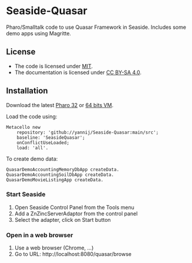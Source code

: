 # Seaside-Quasar
Pharo/Smalltalk code to use Quasar Framework in Seaside. Includes some demo apps using Magritte.

## License

- The code is licensed under [MIT](LICENSE).
- The documentation is licensed under [CC BY-SA 4.0](http://creativecommons.org/licenses/by-sa/4.0/).

## Installation

Download the latest [Pharo 32](https://get.pharo.org/) or [64 bits VM](https://get.pharo.org/64/).

Load the code using:
```
Metacello new
	repository: 'github://yannij/Seaside-Quasar:main/src';
	baseline: 'SeasideQuasar';
	onConflictUseLoaded;
	load: 'all'.
```
To create demo data:
```
QuasarDemoAccountingMemoryDbApp createData.
QuasarDemoAccountingSoilDbApp createData.
QuasarDemoMovieListingApp createData.
```
### Start Seaside
1. Open Seaside Control Panel from the Tools menu
1. Add a ZnZincServerAdaptor from the control panel
1. Select the adapter, click on Start button

### Open in a web browser
1. Use a web browser (Chrome, ...)
1. Go to URL: http://localhost:8080/quasar/browse
